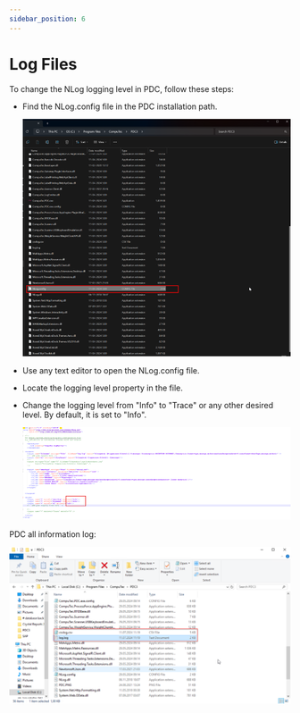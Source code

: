 ```yaml
---
sidebar_position: 6
---
```


# Log Files

To change the NLog logging level in PDC, follow these steps:

- Find the NLog.config file in the PDC installation path.

    ![Log Files](./media/log-files/log-file-02.png)

- Use any text editor to open the NLog.config file.
- Locate the logging level property in the file.
- Change the logging level from "Info" to "Trace" or any other desired level. By default, it is set to "Info".

    ![Log Files](./media/log-files/log-file-01.png)

PDC all information log:

![Log Files](./media/log-files/log-file.png)
